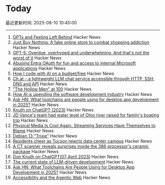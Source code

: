 # Today

最近更新时间: 2025-08-10 10:45:00

--- 
1. [GPTs and Feeling Left Behind](https://whynothugo.nl/journal/2025/08/06/gpts-and-feeling-left-behind/) Hacker News
2. [Just Buy Nothing: A fake online store to combat shopping addiction](https://justbuynothing.com/) Hacker News
3. [GPT-5: Overdue, overhyped and underwhelming. And that's not the worst of it](https://garymarcus.substack.com/p/gpt-5-overdue-overhyped-and-underwhelming) Hacker News
4. [Abusing Entra OAuth for fun and access to internal Microsoft applications](https://research.eye.security/consent-and-compromise/) Hacker News
5. [How I code with AI on a budget/free](https://wuu73.org/blog/aiguide1.html) Hacker News
6. [Ch.at – a lightweight LLM chat service accessible through HTTP, SSH, DNS and API](https://ch.at/) Hacker News
7. ["The Hollow Men" at 100](https://prufrock.substack.com/p/the-the-hollow-men-at-100) Hacker News
8. [How AI is upending the software development industry](https://www.reuters.com/lifestyle/bootcamp-bust-how-ai-is-upending-software-development-industry-2025-08-09/) Hacker News
9. [Ask HN: What toolchains are people using for desktop app development in 2025?](https://news.ycombinator.com/item?id=44848058) Hacker News
10. [Knuth on ChatGPT (2023)](https://cs.stanford.edu/~knuth/chatGPT20.txt) Hacker News
11. [JD Vance's team had water level of Ohio river raised for family's boating trip](https://www.theguardian.com/us-news/2025/aug/06/jd-vance-ohio-lake-water-levels) Hacker News
12. [Physical Media Is Cool Again. Streaming Services Have Themselves to Blame](https://www.rollingstone.com/culture/culture-features/physical-media-collectors-trend-viral-streamers-1235387314/) Hacker News
13. [Debian 13 "Trixie"](https://www.debian.org/News/2025/20250809) Hacker News
14. [Residents cheer as Tucson rejects data center campus](https://www.datacenterdynamics.com/en/news/residents-cheer-as-tucson-rejects-amazons-massive-project-blue-data-center-campus-in-arizona/) Hacker News
15. [A CT scanner reveals surprises inside the 386 processor's ceramic package](https://www.righto.com/2025/08/intel-386-package-ct-scan.html) Hacker News
16. [Don Knuth on ChatGPT(07 April 2023)](https://cs.stanford.edu/~knuth/chatGPT20.txt) Hacker News
17. [The current state of LLM-driven development](http://blog.tolki.dev/posts/2025/08-07-llms/) Hacker News
18. [Ask HN: What Toolchains Are People Using for Desktop App Development in 2025?](https://news.ycombinator.com/item?id=44848058) Hacker News
19. [Accessibility and the Agentic Web](https://tetralogical.com/blog/2025/08/08/accessibility-and-the-agentic-web/) Hacker News
